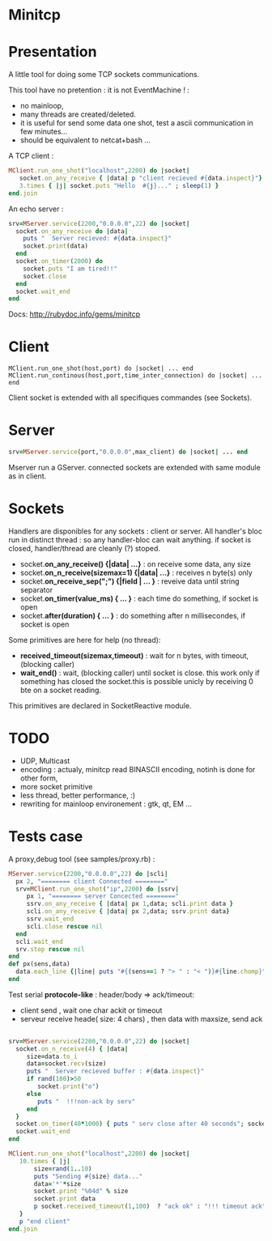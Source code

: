 Minitcp
===

Presentation
==

A little tool for doing some TCP sockets communications.

This tool have no pretention : it is not EventMachine ! : 

* no mainloop, 
* many threads are created/deleted.
* it is useful for send some data one shot, test a ascii communication in few minutes...
* should be equivalent to netcat+bash ...


A  TCP client :

```ruby
MClient.run_one_shot("localhost",2200) do |socket|
   socket.on_any_receive { |data| p "client recieved #{data.inspect}"}
   3.times { |j| socket.puts "Hello  #{j}..." ; sleep(1) }
end.join
```

An echo server :

```ruby
srv=MServer.service(2200,"0.0.0.0",22) do |socket|
  socket.on_any_receive do |data| 
    puts "  Server recieved: #{data.inspect}" 
    socket.print(data)
  end
  socket.on_timer(2000) do
    socket.puts "I am tired!!" 
    socket.close
  end
  socket.wait_end
end
```
Docs: http://rubydoc.info/gems/minitcp


Client
==

```
MClient.run_one_shot(host,port) do |socket| ... end
MClient.run_continous(host,port,time_inter_connection) do |socket| ... end
```

Client socket is extended with all specifiques commandes (see Sockets).

Server
==

```ruby
srv=MServer.service(port,"0.0.0.0",max_client) do |socket| ... end
```
Mserver run a GServer. 
connected sockets are extended with same module as in client.

Sockets
==

Handlers are disponibles for any sockets : client or server. 
All handler's bloc run in distinct thread : so any handler-bloc can wait anything.
if socket is closed, handler/thread are cleanly (?) stoped.

* socket.**on_any_receive() {|data| ...}**          : on receive some data, any size
* socket.**on_n_receive(sizemax=1) {|data| ...}**   : receives n byte(s) only
* socket.**on_receive_sep(";") {|field | ... }**    : reveive data until string separator
* socket.**on_timer(value_ms) { ... }**             : each time do something, if socket is open
* socket.**after(duration) { ... }**    : do something after n millisecondes, if socket is open

Some primitives are here for help (no thread):

* **received_timeout(sizemax,timeout)** : wait for n bytes, with timeout, (blocking caller)
* **wait_end()**                        : wait, (blocking caller) until socket is close. this
  work only if something has closed the socket.this is possible unicly by receiving 0 bte on a socket reading.

This primitives are declared in SocketReactive module.

TODO
==

* UDP, Multicast
* encoding : actualy, minitcp read BINASCII encoding, notinh is done for other form,
* more socket primitive
* less thread, better performance, :)
* rewriting for mainloop environement : gtk, qt, EM ...

Tests case
==
A proxy,debug tool (see samples/proxy.rb) :

```ruby
MServer.service(2200,"0.0.0.0",22) do |scli|
  px 2, "======== client Connected ========"
  srv=MClient.run_one_shot("ip",2200) do |ssrv|
     px 1, "======== server Concected ========"
     ssrv.on_any_receive { |data| px 1,data; scli.print data }
     scli.on_any_receive { |data| px 2,data; ssrv.print data}
     ssrv.wait_end
     scli.close rescue nil
  end
  scli.wait_end
  srv.stop rescue nil
end   
def px(sens,data)
  data.each_line {|line| puts "#{(sens==1 ? "> " : "< ")}#{line.chomp}"
end

```




Test serial **protocole-like** : header/body => ack/timeout:
* client send <length><data> , wait one char ackit or timeout
* serveur receive heade( size: 4 chars) , then data with maxsize, send ack


```ruby
   
srv=MServer.service(2200,"0.0.0.0",22) do |socket|
  socket.on_n_receive(4) { |data| 
     size=data.to_i
     data=socket.recv(size)
     puts "  Server recieved buffer : #{data.inspect}"
     if rand(100)>50
        socket.print("o") 
     else 
        puts "  !!!non-ack by serv"
     end
  }
  socket.on_timer(40*1000) { puts " serv close after 40 seconds"; socket.close }
  socket.wait_end
end   

MClient.run_one_shot("localhost",2200) do |socket|
   10.times { |j| 
	   size=rand(1..10)
	   puts "Sending #{size} data..."
	   data='*'*size
	   socket.print "%04d" % size
	   socket.print data 
	   p socket.received_timeout(1,100)  ? "ack ok" : "!!! timeout ack"
   }
   p "end client"
end.join


```


